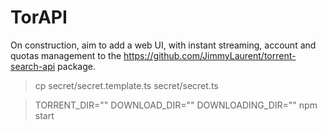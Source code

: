 # TorAPI

On construction, aim to add a web UI, with instant streaming, account and quotas management to the https://github.com/JimmyLaurent/torrent-search-api package.

> cp secret/secret.template.ts secret/secret.ts

> TORRENT_DIR="" DOWNLOAD_DIR="" DOWNLOADING_DIR="" npm start
